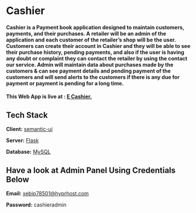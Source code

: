 # Cashier

#### Cashier is a Payment book application designed to maintain customers, payments, and their purchases. A retailer will be an admin of the application and each customer of the retailer’s shop will be the user. Customers can create their account in Cashier and they will be able to see their purchase history, pending payments, and also if the user is having any doubt or complaint they can contact the retailer by using the contact our service. Admin will maintain data about purchases made by the customers & can see payment details and pending payment of the customers and will send alerts to the customers if there is any due for payment or payment is pending for a long time.


#### This Web App is live at : [E Cashier.](https://e-cashier.herokuapp.com/)

## Tech Stack

**Client:** [semantic-ui](https://semantic-ui.com/)

**Server:** [Flask](https://flask.palletsprojects.com/en/2.0.x/)

**Database:** [MySQL](https://remotemysql.com/)

## Have a look at Admin Panel Using Credentials Below
**Email:** xebip78501@hyprhost.com

**Password:** cashieradmin
